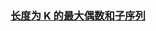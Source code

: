 ### [长度为 K 的最大偶数和子序列](https://leetcode-cn.com/problems/subsequence-of-size-k-with-the-largest-even-sum)

